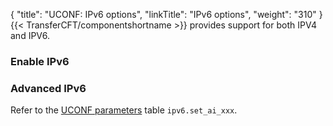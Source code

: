 {
    "title": "UCONF: IPv6  options",
    "linkTitle": "IPv6  options",
    "weight": "310"
}{{< TransferCFT/componentshortname  >}} provides support for both IPV4 and IPV6.

### Enable IPv6

### Advanced IPv6

Refer to the [UCONF parameters](../uconf_directory) table `ipv6.set_ai_xxx`.
